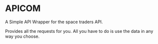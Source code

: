 # APICOM
A Simple API Wrapper for the space traders API. 

Provides all the requests for you. 
All you have to do is use the data in any way you choose.
